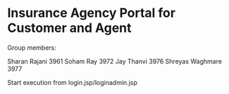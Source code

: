 # Insurance Agency Portal for Customer and Agent

Group members:

Sharan Rajani 3961
Soham Ray 3972
Jay Thanvi 3976
Shreyas Waghmare 3977

Start execution from login.jsp/loginadmin.jsp

